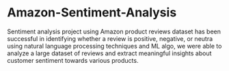 # Amazon-Sentiment-Analysis
Sentiment analysis project using Amazon product reviews dataset has been successful in identifying whether a review is positive, negative, or neutra using natural language processing techniques and ML algo, we were able to analyze a large dataset of reviews and extract meaningful insights about customer sentiment towards various products. 
